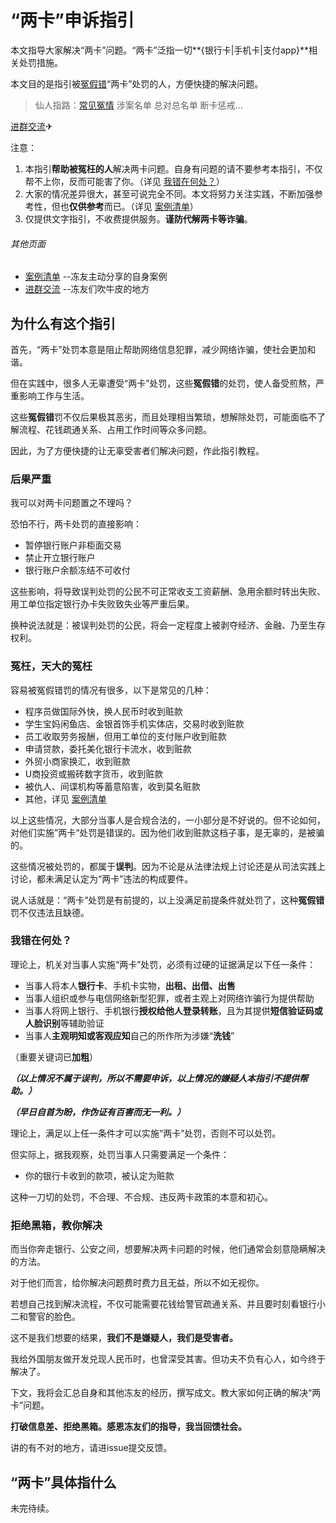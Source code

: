 # “两卡”申诉指引

本文指导大家解决“两卡”问题。“两卡”泛指一切**{银行卡|手机卡|支付app}**相关处罚措施。

本文目的是指引被[冤假错](#冤枉天大的冤枉)“两卡”处罚的人，方便快捷的解决问题。

> 仙人指路：[常见冤情](#冤枉天大的冤枉) 涉案名单 总对总名单 断卡惩戒...

[进群交流](https://t.me/+fDdN-XCBQak5NmY0 "telegram")✈

注意：

1. 本指引**帮助被冤枉的人**解决两卡问题。自身有问题的请不要参考本指引，不仅帮不上你，反而可能害了你。（详见 [我错在何处？](#我错在何处)）
2. 大家的情况差异很大，甚至可说完全不同。本文将努力关注实践，不断加强参考性，但也**仅供参考**而已。（详见 [案例清单]()）
3. 仅提供文字指引，不收费提供服务。**谨防代解两卡等诈骗**。

###### 其他页面

* [案例清单]() --冻友主动分享的自身案例
* [进群交流](https://t.me/+fDdN-XCBQak5NmY0) --冻友们吹牛皮的地方

## 为什么有这个指引

首先，“两卡”处罚本意是阻止帮助网络信息犯罪，减少网络诈骗，使社会更加和谐。

但在实践中，很多人无辜遭受“两卡”处罚，这些**冤假错**的处罚，使人备受煎熬，严重影响工作与生活。

这些**冤假错**罚不仅后果极其恶劣，而且处理相当繁琐，想解除处罚，可能面临不了解流程、花钱疏通关系、占用工作时间等众多问题。

因此，为了方便快捷的让无辜受害者们解决问题，作此指引教程。

### 后果严重

我可以对两卡问题置之不理吗？

恐怕不行，两卡处罚的直接影响：

- 暂停银行账户非柜面交易
- 禁止开立银行账户
- 银行账户余额冻结不可收付

这些影响，将导致误判处罚的公民不可正常收支工资薪酬、急用余额时转出失败、用工单位指定银行办卡失败致失业等严重后果。

换种说法就是：被误判处罚的公民，将会一定程度上被剥夺经济、金融、乃至生存权利。

### 冤枉，天大的冤枉

容易被冤假错罚的情况有很多，以下是常见的几种：

- 程序员做国际外快，换人民币时收到赃款
- 学生宝妈闲鱼店、金银首饰手机实体店，交易时收到赃款
- 员工收取劳务报酬，但用工单位的支付账户收到赃款
- 申请贷款，委托美化银行卡流水，收到赃款
- 外贸小商家换汇，收到赃款
- U商投资或搬砖数字货币，收到赃款
- 被仇人、间谍机构等蓄意陷害，收到莫名赃款
- 其他，详见 [案例清单]()

以上这些情况，大部分当事人是合规合法的，一小部分是不好说的。但不论如何，对他们实施”两卡“处罚是错误的。因为他们收到赃款这档子事，是无辜的，是被骗的。

这些情况被处罚的，都属于**误判**。因为不论是从法律法规上讨论还是从司法实践上讨论，都未满足认定为“两卡”违法的构成要件。

说人话就是：“两卡”处罚是有前提的，以上没满足前提条件就处罚了，这种**冤假错**罚不仅违法且缺德。

### 我错在何处？

理论上，机关对当事人实施“两卡”处罚，必须有过硬的证据满足以下任一条件：

- 当事人将本人**银行卡**、手机卡实物，**出租、出借、出售**
- 当事人组织或参与电信网络新型犯罪，或者主观上对网络诈骗行为提供帮助
- 当事人将网上银行、手机银行**授权给他人登录转账**，且为其提供**短信验证码或人脸识别**等辅助验证
- 当事人**主观明知或客观应知**自己的所作所为涉嫌“**洗钱**”

（重要关键词已**加粗**）

***（以上情况不属于误判，所以不需要申诉，以上情况的嫌疑人本指引不提供帮助。）***

***（早日自首为盼，作伪证有百害而无一利。）***

理论上，满足以上任一条件才可以实施“两卡”处罚，否则不可以处罚。

但实际上，据我观察，处罚当事人只需要满足一个条件：

- 你的银行卡收到的款项，被认定为赃款

这种一刀切的处罚，不合理、不合规、违反两卡政策的本意和初心。

### 拒绝黑箱，教你解决

而当你奔走银行、公安之间，想要解决两卡问题的时候，他们通常会刻意隐瞒解决的方法。

对于他们而言，给你解决问题费时费力且无益，所以不如无视你。

若想自己找到解决流程，不仅可能需要花钱给警官疏通关系、并且要时刻看银行小二和警官的脸色。

这不是我们想要的结果，**我们不是嫌疑人，我们是受害者。**

我给外国朋友做开发兑现人民币时，也曾深受其害。但功夫不负有心人，如今终于解决了。

下文，我将会汇总自身和其他冻友的经历，撰写成文。教大家如何正确的解决“两卡”问题。

**打破信息差、拒绝黑箱。感恩冻友们的指导，我当回馈社会。**

讲的有不对的地方，请进issue提交反馈。

## “两卡”具体指什么

未完待续。
